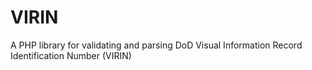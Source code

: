 # VIRIN
A PHP library for validating and parsing DoD Visual Information Record Identification Number (VIRIN)
